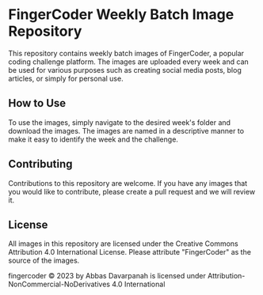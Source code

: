 # FingerCoder Weekly Batch Image Repository

This repository contains weekly batch images of FingerCoder, a popular coding challenge platform. The images are uploaded every week and can be used for various purposes such as creating social media posts, blog articles, or simply for personal use.

## How to Use

To use the images, simply navigate to the desired week's folder and download the images. The images are named in a descriptive manner to make it easy to identify the week and the challenge.

## Contributing

Contributions to this repository are welcome. If you have any images that you would like to contribute, please create a pull request and we will review it.

## License

All images in this repository are licensed under the Creative Commons Attribution 4.0 International License. Please attribute "FingerCoder" as the source of the images.

fingercoder © 2023 by Abbas Davarpanah is licensed under Attribution-NonCommercial-NoDerivatives 4.0 International 
